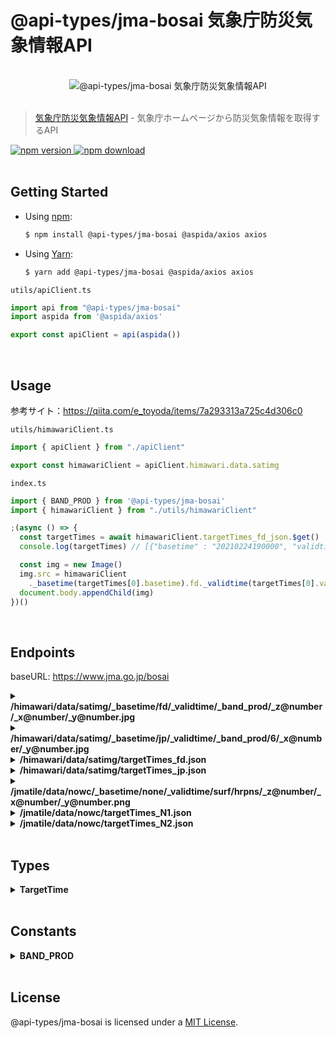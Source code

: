 <!-- This file is automatically generated from config.md -->
# @api-types/jma-bosai 気象庁防災気象情報API

<br />
<div align="center">
  <img src="https://aspida.github.io/api-types/assets/jma/himawari.jpg" alt="@api-types/jma-bosai 気象庁防災気象情報API" />
</div>
<br />

> [気象庁防災気象情報API](https://www.jma.go.jp/bosai/map.html#5/36.138/137.285/&elem=ir&contents=himawari) - 気象庁ホームページから防災気象情報を取得するAPI

<a href="https://www.npmjs.com/package/@api-types/jma-bosai">
  <img src="https://img.shields.io/npm/v/@api-types/jma-bosai" alt="npm version" />
</a>
<a href="https://www.npmjs.com/package/@api-types/jma-bosai">
  <img src="https://img.shields.io/npm/dm/@api-types/jma-bosai" alt="npm download" />
</a>
<br />
<br />

## Getting Started

- Using [npm](https://www.npmjs.com/):

  ```sh
  $ npm install @api-types/jma-bosai @aspida/axios axios
  ```

- Using [Yarn](https://yarnpkg.com/):

  ```sh
  $ yarn add @api-types/jma-bosai @aspida/axios axios
  ```

`utils/apiClient.ts`
```ts
import api from "@api-types/jma-bosai"
import aspida from '@aspida/axios'

export const apiClient = api(aspida())
```
<br />

## Usage

参考サイト：https://qiita.com/e_toyoda/items/7a293313a725c4d306c0

`utils/himawariClient.ts`
```ts
import { apiClient } from "./apiClient"

export const himawariClient = apiClient.himawari.data.satimg
```

`index.ts`
```ts
import { BAND_PROD } from '@api-types/jma-bosai'
import { himawariClient } from "./utils/himawariClient"

;(async () => {
  const targetTimes = await himawariClient.targetTimes_fd_json.$get()
  console.log(targetTimes) // [{"basetime" : "20210224190000", "validtime" : "20210224190000"}...]

  const img = new Image()
  img.src = himawariClient
    ._basetime(targetTimes[0].basetime).fd._validtime(targetTimes[0].validtime)._band_prod(BAND_PROD.VISIBLE)._z(3)._x(7)._y_jpg(3).$path()
  document.body.appendChild(img)
})()
```

<br />

## Endpoints

baseURL: https://www.jma.go.jp/bosai
<br />

<details>
<summary><b>/himawari/data/satimg/_basetime/fd/_validtime/_band_prod/_z@number/_x@number/_y@number.jpg</b></summary>
<br />

```ts
/**
 * フルディスク画像API
 *
 * _basetime: 基準時刻 TargetTime['basetime']
 * _validtime: 撮影時刻 TargetTime['validtime']
 * _band_prod: 画像種別 BAND_PROD
 * _z: ズームレベル 3-5
 * _x: タイルのX座標
 * _y: タイルのY座標
 */
type Methods = {
  /** フルディスク画像をJPGで取得 */
  get: {
    resBody: ArrayBuffer
  }
}
```
</details>
<details>
<summary><b>/himawari/data/satimg/_basetime/jp/_validtime/_band_prod/6/_x@number/_y@number.jpg</b></summary>
<br />

```ts
/**
 * 日本付近画像API
 *
 * _basetime: 基準時刻 TargetTime['basetime']
 * _validtime: 撮影時刻 TargetTime['validtime']
 * _band_prod: 画像種別 BAND_PROD
 * _x: タイルのX座標
 * _y: タイルのY座標
 */
type Methods = {
  /** 日本付近画像をJPGで取得 */
  get: {
    resBody: ArrayBuffer
  }
}
```
</details>
<details>
<summary><b>/himawari/data/satimg/targetTimes_fd.json</b></summary>
<br />

```ts
/** 撮影時刻API */
type Methods = {
  /** 撮影時刻一覧を取得 */
  get: {
    resBody: TargetTime[]
  }
}
```
</details>
<details>
<summary><b>/himawari/data/satimg/targetTimes_jp.json</b></summary>
<br />

```ts
/** 日本付近の撮影時刻API */
type Methods = {
  /** 日本付近の撮影時刻一覧を取得 */
  get: {
    resBody: TargetTime[]
  }
}
```
</details>
<details>
<summary><b>/jmatile/data/nowc/_basetime/none/_validtime/surf/hrpns/_z@number/_x@number/_y@number.png</b></summary>
<br />

```ts
/**
 * 降水ナウキャスト画像API
 *
 * _basetime: 基準時刻 TargetTime['basetime']
 * _validtime: 実況時間または予報時刻 TargetTime['validtime']
 * _z: ズームレベル 4-10
 * _x: タイルのX座標
 * _y: タイルのY座標
 */
type Methods = {
  /** 降水ナウキャスト画像をJPGで取得 */
  get: {
    resBody: ArrayBuffer
  }
}
```
</details>
<details>
<summary><b>/jmatile/data/nowc/targetTimes_N1.json</b></summary>
<br />

```ts
/** 降水ナウキャストの実況時刻API */
type Methods = {
  /** 降水ナウキャストの実況時刻一覧を取得 */
  get: {
    resBody: TargetTime[]
  }
}
```
</details>
<details>
<summary><b>/jmatile/data/nowc/targetTimes_N2.json</b></summary>
<br />

```ts
/** 降水ナウキャストの予報時刻API */
type Methods = {
  /** 降水ナウキャストの予報時刻一覧を取得 */
  get: {
    resBody: TargetTime[]
  }
}
```
</details>
<br />

## Types

<details>
<summary><b>TargetTime</b></summary>
<br />

```ts
/** 撮影時刻 */
type TargetTime = {
  basetime: string
  validtime: string
}
```
</details>
<br />

## Constants

<details>
<summary><b>BAND_PROD</b></summary>
<br />

```ts
/** 画像種別 */
const BAND_PROD = {
  /** 可視画像 */
  VISIBLE: 'B13/TBB',
  /** 赤外画像 */
  INFRARED: 'B03/ALBD',
  /** 水蒸気画像 */
  WATER_VAPOR: 'B08/TBB',
  /** トゥルーカラー再現画像 */
  TRUE_COLOR: 'REP/ETC',
  /** 雲頂強調画像 */
  CLOUD_TOP: 'SND/ETC'
} as const
```
</details>
<br />

## License

@api-types/jma-bosai is licensed under a [MIT License](https://github.com/aspida/api-types/blob/master/LICENSE).
